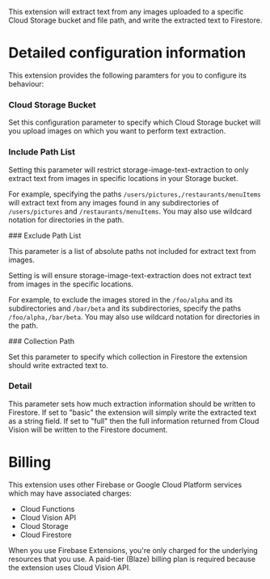 This extension will extract text from any images uploaded to a specific Cloud Storage bucket and file path, and write the extracted text to Firestore.

# Detailed configuration information

This extension provides the following paramters for you to configure its behaviour:

### Cloud Storage Bucket

Set this configuration parameter to specify which Cloud Storage bucket will you upload images on which you want to perform text extraction.
### Include Path List

Setting this parameter will restrict storage-image-text-extraction to only extract text from images in specific locations in your Storage bucket.

For example, specifying the paths `/users/pictures,/restaurants/menuItems` will extract text from any images found in any subdirectories of `/users/pictures` and `/restaurants/menuItems`. You may also use wildcard notation for directories in the path.

### Exclude Path List

This parameter is a list of absolute paths not included for extract text from images.

Setting is will ensure storage-image-text-extraction does not extract text from images in the specific locations.

For example, to exclude the images stored in the `/foo/alpha` and its subdirectories and `/bar/beta` and its subdirectories, specify the paths `/foo/alpha,/bar/beta`. You may also use wildcard notation for directories in the path.

### Collection Path

Set this parameter to specify which collection in Firestore the extension should write extracted text to.

### Detail

This parameter sets how much extraction information should be written to Firestore. If set to "basic" the extension will simply write the extracted text as a string field. If set to "full" then the full information returned from Cloud Vision will be written to the Firestore document.

# Billing

This extension uses other Firebase or Google Cloud Platform services which may have associated charges:

<!-- List all products the extension interacts with -->

- Cloud Functions
- Cloud Vision API
- Cloud Storage
- Cloud Firestore

When you use Firebase Extensions, you're only charged for the underlying resources that you use. A paid-tier (Blaze) billing plan is required because the extension uses Cloud Vision API.